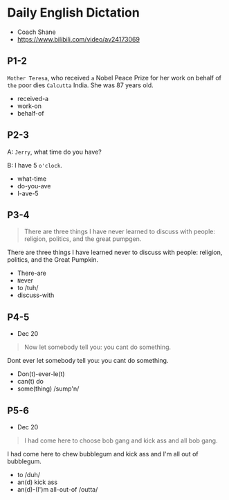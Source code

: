 # Daily English Dictation 

- Coach Shane
- https://www.bilibili.com/video/av24173069

## P1-2

`Mother Teresa`, who received `a` Nobel Peace Prize for her work on
behalf of `the` poor dies `Calcutta` India. She was 87 years old.

- received-a
- work-on
- behalf-of

## P2-3

A: `Jerry`, what time do you have?

B: I have 5 `o'clock`.

- what-time
- do-you-ave
- I-ave-5

## P3-4

> There are three things I have never learned to discuss with people:
religion, politics, and the great pumpgen.

There are three things I have learned never to discuss with people:
religion, politics, and the Great Pumpkin.

- There-are
- `N`ever
- to /tuh/
- discuss-with

## P4-5

- Dec 20

> Now let somebody tell you: you cant do something.

Dont ever let somebody tell you: you cant do something.

- Don(t)-ever-le(t)
- can(t) do
- some(thing) /sump'n/

## P5-6

- Dec 20

> I had come here to choose bob gang and kick ass and all bob gang.

I had come here to chew bubblegum and kick ass and I'm all out of
bubblegum.

- to /duh/
- an(d) kick ass
- an(d)-(I')m all-out-of /outta/

